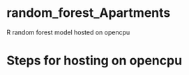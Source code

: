 # random_forest_Apartments
R random forest model hosted on opencpu


# Steps for hosting on opencpu
